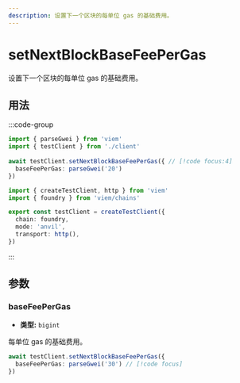 ```yaml
---
description: 设置下一个区块的每单位 gas 的基础费用。
---
```


# setNextBlockBaseFeePerGas

设置下一个区块的每单位 gas 的基础费用。

## 用法

:::code-group

```ts [example.ts]
import { parseGwei } from 'viem'
import { testClient } from './client'
 
await testClient.setNextBlockBaseFeePerGas({ // [!code focus:4]
  baseFeePerGas: parseGwei('20')
})
```

```ts [client.ts]
import { createTestClient, http } from 'viem'
import { foundry } from 'viem/chains'

export const testClient = createTestClient({
  chain: foundry,
  mode: 'anvil',
  transport: http(), 
})
```

:::

## 参数

### baseFeePerGas

- **类型:** `bigint`

每单位 gas 的基础费用。

```ts
await testClient.setNextBlockBaseFeePerGas({
  baseFeePerGas: parseGwei('30') // [!code focus]
})
```